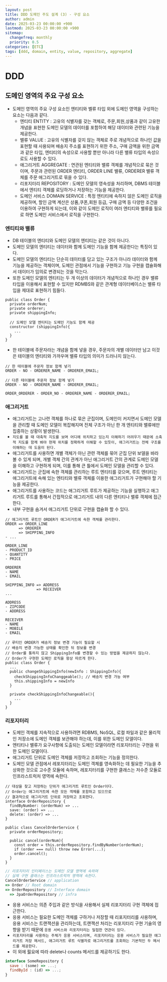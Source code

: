 ```yaml
---
layout: post
title: DDD 도메인 주도 설계 (3) - 구성 요소
author: admin
date: 2025-03-23 00:00:00 +900
lastmod: 2025-03-23 00:00:00 +900
sitemap:
  changefreq: monthly
  priority: 0.5
categories: [ETC]
tags: [ddd, domain, entity, value, repository, aggregate]
---
```


# DDD

## 도메인 영역의 주요 구성 요소

- 도메인 영역의 주요 구성 요소인 엔티티와 벨류 타입 외에 도메인 영역을 구성하는 요소는 다음과 같다.
  - 엔티티 ENTITY : 고유의 식별자를 갖는 객체로, 주문,회원,상품과 같이 고유한 개념을 표현한 도메인 모델의 데이터를 포함하여 해당 데이터와 관련된 기능을 제공한다.
  - 밸류 VALUE : 고유의 식별자를 갖지 않는 객체로 주로 개념적으로 하나인 값을 표현할 때 사용되며 배송지 주소를 표현하기 위한 주소, 구매 금액을 위한 금액과 같은 타입, 엔티티의 속성으로 사용할 뿐만 아니라 다른 밸류 타입의 속성으로도 사용할 수 있다.
  - 애그리거트 AGGREGATE : 연관된 엔티티와 밸류 객체를 개념적으로 묶은 것이며, 주문과 관련된 ORDER 엔티티, ORDER LINE 밸류, ORDERER 밸류 객체를 주문 애그리거트로 묶을 수 있다.
  - 리포지터리 REPOSITORY : 도메인 모델의 영속성을 처리하며, DBMS 테이블에서 엔티티 객체를 로딩하거나 저장하는 기능을 제공한다.
  - 도메인 서비스 DOMAIN SERVICE : 특정 엔티티에 속하지 않은 도메인 로직을 제공하며, 할인 금액 계산은 상품,쿠폰,회원 등급, 구매 금액 등 다양한 조건을 이용하여 구현하게 되는데, 이와 같이 도메인 로직이 여러 엔티티와 밸류를 필요로 하면 도메인 서비스에서 로직을 구현한다.

### 엔티티와 밸류

- DB 테이블의 엔티티와 도메인 모델의 엔티티는 같은 것이 아니다.
- 도메인 모델의 엔티티는 데이터와 함께 도메인 기능을 함께 제공한다는 특징이 있다.
- 도메인 모델의 엔티티는 단순히 데이터를 담고 있는 구조가 아니라 데이터와 함께 기능을 제공하는 객체이며, 도메인 관점에서 기능을 구현하고 기능 구현을 캡슐화해서 데이터가 임의로 변경되는 것을 막는다.
- 또한 도메인 모델의 엔티티는 두 개 이상의 데이터가 개념적으로 하나인 경우 밸류 타입을 이용해서 표현할 수 있지만 RDMBS와 같은 관계형 데이터베이스는 밸류 타입을 제대로 표현하기 힘들다.

```
public class Order {
  private orderNum;
  private orderer;
  private shippingInfo;

  // 도메인 모델 엔티티는 도메인 기능도 함께 제공
  constructor (shippingInfo){
    ...
  }
}
```

- 한 테이블에 주문자라는 개념을 함께 넣을 경우, 주문자의 개별 데이터만 남고 이것은 테이블의 엔티티와 가까우며 밸류 타입의 의미가 드러나지 않는다.

```
// 한 테이블에 주문자 정보 함께 넣기
ORDER - NO - ORDERER_NAME - ORDERER_EMAIL;

// 다른 테이블에 주문자 정보 함께 넣기
ORDER - NO - ORDERER_NAME - ORDERER_EMAIL;

ORDER_ORDERER - ORDER_NO - ORDERER_NAME - ORDERER_EMAIL;
```

### 애그리거트

- 애그리거트는 고나련 객체를 하나로 묶은 군집이며, 도메인이 커지면서 도메인 모델을 관리할 때 도메인 모델이 복잡해지며 전체 구조가 아닌 한 개 엔티티와 밸류에만 집중하는 상황이 발생한다.
- `지도를 볼 때 대축적 지도를 보며 어디에 위치하고 있는지 이해하기 어려우기 때문에 소축적 지도를 함께 봐야 현재 위치를 정확하게 이해할 수 있듯이, 애그리거트는 전체 구조를 이해하는 데 도움이 된다.`
- 애그리거트를 사용하면 개별 객체가 아닌 관련 객체를 묶어 군집 단위 보델을 바라볼 수 있게 되며, 개별 객체 간의 관계가 아닌 애그리거트 간의 관계로 도메인 모델을 이해하고 구현하게 되며, 이를 통해 큰 틀에서 도메인 모델을 관리할 수 있다.
- 애그리거트는 군집에 속한 객체를 관리하는 루트 엔티티를 갖으며, 루트 엔티티는 애그리거트에 속해 있는 엔티티와 밸류 객체를 이용한 애그리거트가 구현해야 할 기능을 제공한다.
- 애그리거트를 사용하는 코드는 애그리거트 루트가 제공하는 기능을 실행하고 애그리거트 루트를 통해서 간접적으로 애그리거트 내의 다른 엔티티나 밸류 객체에 접근한다.
- 내부 구현을 숨겨서 애그리거트 단위로 구현을 캡슐화 할 수 있다.

```
// 애그리거트 루트인 ORDER가 애그리거트에 속한 객체를 관리한다.
ORDER => ORDER_LINE
      => ORDERER
      => SHIPPING_INFO
- ...

ORDER_LINE
- PRODUCT_ID
- QUANTITY
- PRICE

ORDERER
- NAME
- EMAIL

SHIPPING_INFO => ADDRESS
              => RECEIVER
...

ADDRESS
- ZIPCODE
- ADDRESS

RECEIVER
- NAME
- MOBILE
- EMAIL

// 루티인 ORDER가 배송지 정보 변경 기능이 필요할 시
// 배송지 변경 가능한 상태를 확인한 뒤 정보를 변경
// Order를 통하지 않고 ShippingInfo를 변경할 수 있는 방법을 제공하지 않는다.
// Order가 구현한 도메인 로직을 항상 따르게 한다.
public class Order {
  ...
  public changeShippingInfo(newInfo : ShippingInfo){
    checkShippingInfoChanggeable(); // 배송지 변경 가능 여부
    this.shippingInfo = newInfo
  }

  private checkShippingInfoChangeable(){
    ...
  }
}
```

### 리포지터리

- 도메인 객체를 지속적으로 사용하려면 RDBMS, NoSQL, 로컬 파일과 같은 물리적인 저장소에 도메인 객체를 보관해야 하는데, 이를 위한 도메인 모델이다.
- 엔티티나 밸류가 요구사항에 도출되는 도메인 모델이라면 리포지터리는 구현을 위한 도메인 모델이다.
- 애그리거트 단위로 도메인 객체를 저장하고 조회하는 기능을 정의한다.
- 도메인 모델 관점에서 레포지터리는 도메인 객체를 영속화하는 데 필요한 기능을 추상화한 것으로 고수준 모듈에 속하며, 레포지터리를 구현한 클래스는 저수준 모듈로 인프라스트럭처 영역에 속한다.

```
// 대상을 찾고 저장하는 단위가 애그리거트 루트인 Order이다.
// Order는 애그리거트에 속한 모든 객체를 포함하고 있으므로
// 결과적으로 애그리거트 단위로 저장하고 조회한다.
interface OrderRepository {
  findByNumber: (orderNum) => ...
  save: (order) => ...
  delete: (order) => ...
}

public class CancelOrderService {
  private orderRepository;

  public cancel(orderNum){
    const order = this.orderRepository.findByNumber(orderNum);
    if (order === null) throw new Error(...);
    order.cancel();
  }
}
```

```js
// 리포지터리 인터페이스는 도메인 모델 영역에 속하며
// 실제 구현 클래스는 인프라스트럭처 영역에 속한다.
CancelOrderService // application
=> Order // Root domain
=> OrderRepository // Interface domain
  => JpaOrderRepository // infra
```

- 응용 서비스는 의존 주입과 같은 방식을 사용해서 실제 리포지터리 구현 객체에 접근한다.
- 응용 서비스는 필요한 도메인 객체를 구하거나 저장할 때 리포지터리를 사용하며, 응용 서비스는 트랜잭션을 관리하는데, 트랜잭션 처리는 리포지터리 구현 기술의 영향을 받기 때문에 `응용 서비스와 리포지터리는 밀접한 연관이 있다.`
- `리포지터리를 사용하는 주체가 응용 서비스이며, 리포지터리는 응용 서비스가 필요한 애그리거트 저장 메서드, 애그리거트 루트 식별자로 애그리거트를 조회하는 기본적인 두 메서드를 제공한다.`
- 이 외에 핋요에 따라 delete나 counts 메서드를 제공하기도 한다.

```js
interface SomeRepository {
  save : (some) => ...;
  findById : (id) => ...;
}
```
